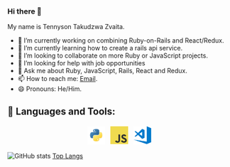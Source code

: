 ### Hi there 👋

My name is Tennyson Takudzwa Zvaita.



- 🔭 I’m currently working on combining Ruby-on-Rails and React/Redux.
- 🌱 I’m currently learning how to create a rails api service.
- 👯 I’m looking to collaborate on more Ruby or JavaScript projects.
- 🤔 I’m looking for help with job opportunities
- 💬 Ask me about Ruby, JavaScript, Rails, React and Redux.
- 📫 How to reach me: [Email](tzvaita@gmail.com).
- 😄 Pronouns: He/Him.

## 🧰 Languages and Tools:
<p align="center">
<img src="https://raw.githubusercontent.com/github/explore/80688e429a7d4ef2fca1e82350fe8e3517d3494d/topics/python/python.png" alt="Python" height="40" style="vertical-align:top; margin:4px">
<img src="https://raw.githubusercontent.com/github/explore/80688e429a7d4ef2fca1e82350fe8e3517d3494d/topics/javascript/javascript.png" alt="Javascript" height="40" style="vertical-align:top; margin:4px">
<img src="https://raw.githubusercontent.com/github/explore/80688e429a7d4ef2fca1e82350fe8e3517d3494d/topics/visual-studio-code/visual-studio-code.png" alt="VS Code" height="40" style="vertical-align:top; margin:4px">
</p>

![GitHub stats](https://github-readme-stats.vercel.app/api?username=tzvaita&show_icons=true&theme=tokyonight)
[Top Langs](https://github-readme-stats.vercel.app/api/top-langs/?username=tzvaita&theme=tokyonight)
